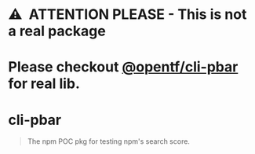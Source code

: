 # ⚠️ &nbsp;ATTENTION PLEASE - This is not a real package

# Please checkout [@opentf/cli-pbar](https://www.npmjs.com/package/@opentf/cli-pbar) for real lib.

# cli-pbar

> The npm POC pkg for testing npm's search score.

